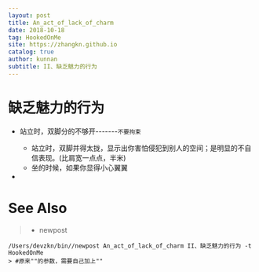 ```yaml
---
layout: post
title: An_act_of_lack_of_charm
date: 2018-10-18
tag: HookedOnMe
site: https://zhangkn.github.io
catalog: true
author: kunnan
subtitle: II、缺乏魅力的行为
---
```






# 缺乏魅力的行为



* 站立时，双脚分的不够开-------`不要拘束`

  * 站立时，双脚并得太拢，显示出你害怕侵犯到别人的空间；是明显的不自信表现。(比肩宽一点点，半米)
  * 坐的时候，如果你显得小心翼翼

* 



# See Also 

>* newpost 
>
```
/Users/devzkn/bin//newpost An_act_of_lack_of_charm II、缺乏魅力的行为 -t HookedOnMe
> #原来""的参数，需要自己加上""
```

